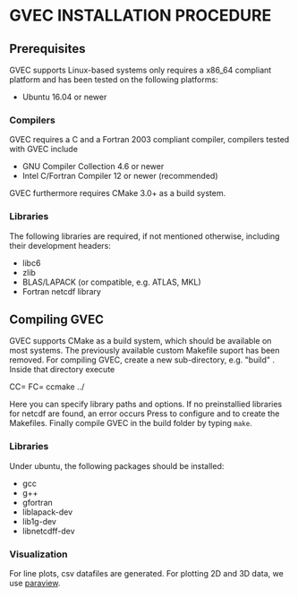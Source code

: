# GVEC INSTALLATION PROCEDURE


## Prerequisites

GVEC supports Linux-based systems only requires a x86_64
compliant platform and has been tested on the following platforms:

- Ubuntu 16.04 or newer


### Compilers

GVEC requires a C and a Fortran 2003 compliant compiler,
compilers tested with GVEC include

- GNU Compiler Collection 4.6 or newer
- Intel C/Fortran Compiler 12 or newer (recommended)

GVEC furthermore requires CMake 3.0+ as a build system.

### Libraries

The following libraries are required, if not mentioned
otherwise, including their development headers:

- libc6
- zlib
- BLAS/LAPACK (or compatible, e.g. ATLAS, MKL)
- Fortran netcdf library


## Compiling GVEC

GVEC supports CMake as a build system, which should be
available on most systems. The previously available
custom Makefile suport has been removed.
For compiling GVEC, create a new sub-directory,
e.g. "build" . Inside that directory execute
 
   CC=<C-Compiler> FC=<Fortran-Compiler>  ccmake ../

Here you can specify library paths and options. If no
preinstallied libraries for netcdf are found, an error occurs
Press <c> to configure and <g> to create the Makefiles.
Finally compile GVEC in the build folder by typing `make`.

### Libraries

Under ubuntu, the following packages should be installed:

- gcc
- g++
- gfortran
- liblapack-dev
- lib1g-dev
- libnetcdff-dev

### Visualization

For line plots, csv datafiles are generated. For plotting 2D and 3D data, we use [paraview](https://www.paraview.org).
